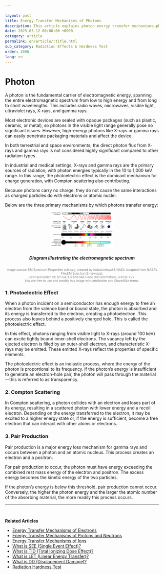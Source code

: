 ```yaml
---

layout: post
title: Energy Transfer Mechanisms of Photons
description: This article explains photon energy transfer mechanisms—photoelectric effect, Compton scattering, and pair production—and their physical impact on semiconductors. It also discusses high-energy photon interactions and the electromagnetic spectrum.
date: 2025-03-12 00:00:00 +0900
category: article
permalink: en/article/:title.html
sub_category: Radiation Effects & Hardness Test
order: 2006
lang: en
---
```


# Photon

A photon is the fundamental carrier of electromagnetic energy, spanning the entire electromagnetic spectrum from low to high energy and from long to short wavelengths. This includes radio waves, microwaves, visible light, ultraviolet rays, X-rays, and gamma rays.

Most electronic devices are sealed with opaque packages (such as plastic, ceramic, or metal), so photons in the visible light range generally pose no significant issues. However, high-energy photons like X-rays or gamma rays can easily penetrate packaging materials and affect the device.

In both terrestrial and space environments, the direct photon flux from X-rays and gamma rays is not considered highly significant compared to other radiation types.

In industrial and medical settings, X-rays and gamma rays are the primary sources of radiation, with photon energies typically in the 10 to 1,000 keV range. In this range, the photoelectric effect is the dominant mechanism for charge generation, with Compton scattering also contributing.

Because photons carry no charge, they do not cause the same interactions as charged particles do with electrons or atomic nuclei.

Below are the three primary mechanisms by which photons transfer energy:

<p align="center"> <img src="/assets/Articles/선스펙트럼.png" alt="Diagram illustrating the electromagnetic spectrum" style="width: 40%;"> </p>
<!-- Image description -->
<div align="center">
<h5>Diagram illustrating the electromagnetic spectrum</h5>
</div>
<div align="center" style="font-size: 10px; color: gray; ">
  Image source: EM Spectrum Properties edit.svg, created by Inductiveload & NASA (adapted from NASA’s File:EM Spectrum3-new.jpg).<br>
Licensed under CC BY-SA 3.0 and GNU Free Documentation License 1.2+.<br>
You are free to use and modify this image with attribution and ShareAlike terms.
</div>

### 1. Photoelectric Effect

When a photon incident on a semiconductor has enough energy to free an electron from the valence band or bound state, the photon is absorbed and its energy is transferred to the electron, creating a photoelectron. This process also leaves behind a positively charged hole. This is called the photoelectric effect.

In this effect, photons ranging from visible light to X-rays (around 100 keV) can excite tightly bound inner-shell electrons. The vacancy left by the ejected electron is filled by an outer-shell electron, and characteristic X-rays may be emitted. These emitted X-rays reflect the properties of specific elements.

The photoelectric effect is an inelastic process, where the energy of the photon is proportional to its frequency. If the photon’s energy is insufficient to generate an electron-hole pair, the photon will pass through the material—this is referred to as transparency.

### 2. Compton Scattering

In Compton scattering, a photon collides with an electron and loses part of its energy, resulting in a scattered photon with lower energy and a recoil electron. Depending on the energy transferred to the electron, it may be excited to a higher energy state or, if the energy is sufficient, become a free electron that can interact with other atoms or electrons.

### 3. Pair Production

Pair production is a major energy loss mechanism for gamma rays and occurs between a photon and an atomic nucleus. This process creates an electron and a positron.

For pair production to occur, the photon must have energy exceeding the combined rest mass energy of the electron and positron. The excess energy becomes the kinetic energy of the two particles.

If the photon’s energy is below this threshold, pair production cannot occur. Conversely, the higher the photon energy and the larger the atomic number of the absorbing material, the more readily this process occurs.

---

<br/> <!-- Line break -->

**Related Articles**

* [Energy Transfer Mechanisms of Electrons](/en/article/22.electrons.html)
* [Energy Transfer Mechanisms of Protons and Neutrons](/en/article/23.Nucleons.html)
* [Energy Transfer Mechanisms of Ions](/en/article/24.ions.html)
* [What is SEE (Single Event Effect)?](/en/article/1.-SEE.html)
* [What is TID (Total Ionizing Dose Effect)?](/en/article/7.TID.html)
* [What is LET (Linear Energy Transfer)?](/en/article/6.LET.html)
* [What is DD (Displacement Damage)?](/en/article/18.DD.html)
* [Radiation Hardness Test](/en/article/3.방사선-내성-평가.html)
